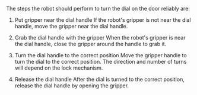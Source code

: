 The steps the robot should perform to turn the dial on the door reliably are:

1. Put gripper near the dial handle
If the robot's gripper is not near the dial handle, move the gripper near the dial handle.

2. Grab the dial handle with the gripper
When the robot's gripper is near the dial handle, close the gripper around the handle to grab it.

3. Turn the dial handle to the correct position
Move the gripper handle to turn the dial to the correct position. The direction and number of turns will depend on the lock mechanism.

4. Release the dial handle
After the dial is turned to the correct position, release the dial handle by opening the gripper.